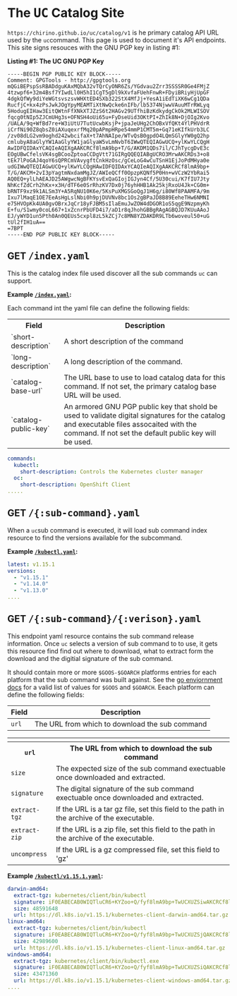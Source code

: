 # The `UC` Catalog Site

`https://chirino.github.io/uc/catalog/v1` is he primary catalog API URL used by the `uc`command.  This page is used to document it's API endpoints.  This site signs resouces with the GNU PGP key in listing #1:



**Listing #1: The UC GNU PGP Key**

```
-----BEGIN PGP PUBLIC KEY BLOCK-----
Comment: GPGTools - http://gpgtools.org
mQGiBEPspSsRBADdguKAxMQbA32vTQrCyONR6Zs/YGdvau2Zrr3SSSSR0Ge4FMjZ
4tzwpf6+32m4Bsf7YIwdLl0H5hI1CgT5gDl9kXvfaFUehFnwR+FDyiBRiyHjUpGF
4dgkQfWy9diYeWGtsvszsvWHXtED4SXb322StX4MfJj+YesA1iEdTiXK6wCg1QDa
RucfjC+kx4zPsJwkJOgYpyMEAMTiXtNwQcke6nIFb/lb5374NjwwVAuuMTrRWLyq
5HodugEIHaw3EitQWtnFfXNkXTJZzS6t2HAGv29UTfhiBzKdkydgCkOk2MLWISOV
fqcg0tNIp5ZJCmUHg3s+OFNSH4oUi65u+FyDseUid3OKtPI+ZhIk8N+DjOIg2Kvo
/UALA/9q+WfBd7re+W3iUtU7TutUcwbKsjP+jpaJeUHg2ChOBxVfQKt4YlPHVdrR
iCrfNi90Z8qbsZ0iAXuqexrfMq20pAPmpHRpe54mmP1CMT5m+Gq71eKIfkUrb3LC
/zv08dLG2vm9oghd242wbcifaX+t7AhNAIpe/WTvQsB0gpdO4LQmSGlyYW0gQ2hp
cmlubyA8aGlyYW1AaGlyYW1jaGlyaW5vLmNvbT6IWwQTEQIAGwUCQ+ylKwYLCQgH
AwIDFQIDAxYCAQIeAQIXgAAKCRCf8lmA9bp+T/G/AKDM1QDs7il/CJhTycgDvE3c
EOgUBwCfelsVK4sgBCooZptoaCCDgVtt71GIRgQQEQIABgUCRO3MrwAKCRDs3+o8
tEk7lPoGAJ4qoY6sQPRCmVAvygftCnkHzOsc/gCeLoG4wCuTSnH1EjJoPdMHya0e
udGIWwQTEQIAGwUCQ+ylKwYLCQgHAwIDFQIDAxYCAQIeAQIXgAAKCRCf8lmA9bp+
T/G/AKCM+2vI3pYagtmNxdamMgJZ/AWIeQCff0OpzpKQNf5P0Hn+wVCzW2YbRai5
AQ0EQ+ylLhAEAJD25AWgwcNgBFKYsvExQaGIojIGJyn4Cf/5U30cui/K7fIU7Jty
NhKcfZdCrh2hKx+x3H/dTF6e0SrRhzKV7Dx0j76yhHHB1Ak25kjRxoU4Jk+CG0m+
bRNTF9xz9k1ALSm3Y+A5RqNU10K6e/5KsPuXMGSGoQgJ1H6g/i80Wf8PAAMFA/9m
Ixu7lMaqE1OE7EeAsHgLslNbi0h9pjDUVNv8bc1Os2gBPaJD8B89EeheTHw6NMNI
e75HVOpKk4UA0gvOBrxJqCr18yFJBM5sIlaEmuJwZOW4dDGOR1oS5qgE9NzpmyKh
E+fu/S1wmy0coL667+1xZcnrPbUFD4i7/aD1r8qJhohGBBgRAgAGBQJD7KUuAAoJ
EJ/yWYD1un5Pth0An0QEUs5cxpl8zL5kZCj7c8MN8YZDAKDR9LTb6woveul50+uG
tUl2fIH1uA==
=7BPT
-----END PGP PUBLIC KEY BLOCK-----
```

## GET `/index.yaml`

This is the catalog index file used discover all the sub commands `uc` can support.  


**Example [`/index.yaml`](https://chirino.github.io/uc/catalog/v1/index.yaml):**

Each command int the yaml file can define the following fields:

<table>
<tr><th>Field</th><th>Description</th></tr>
<tr><td>`short-description`</td><td>A short description of the command</td></tr>
<tr><td>`long-description`</td><td>A long description of the command.</td></tr>
<tr><td>`catalog-base-url`</td><td>The URL base to use to load catalog data for this command. If not set, the primary catalog base URL will be used.</td></tr>
<tr><td>`catalog-public-key`</td><td>An armored GNU PGP public key that shold be used to validate digital signatures for the catalog and executable files assocaited with the command. If not set the default public key will be used.</td></tr>
</table>

```yaml
commands:
  kubectl:
    short-description: Controls the Kubernetes cluster manager
  oc:
    short-description: OpenShift Client  
.....
```

## GET `/{:sub-command}.yaml`

When a `uc`sub command is executed, it will load sub command index resource to find the versions available for the subcommand.

**Example [`/kubectl.yaml`](https://chirino.github.io/uc/catalog/v1/kubectl.yaml):**

```yaml
latest: v1.15.1
versions:
  - "v1.15.1"
  - "v1.14.0"
  - "v1.13.0"
....  
```
## GET `/{:sub-command}/{:verison}.yaml`

This endpoint yaml resource contains the sub command release information. Once `uc` selects a version of sub command to to use, it gets this resource find find out where to download, what to extract form the download and the digitial signature of the sub command. 

It should contain more or more `$GOOS-$GOARCH` platforms entries for each platform that the sub command was built against.  See the [go enviornment docs](https://golang.org/doc/install/source#environment) for a valid list of values for `$GOOS` and `$GOARCH`.  Eeach platform can define the following fields:

| Field | Description |
| ------------- | ------------- |
| `url`  | The URL from which to download the sub command  |

<table>
<tr><th></th><th></th></tr>
<tr><th><code class="highlighter-rouge">url</code></th><th>The URL from which to download the sub command</th></tr>
<tr><td><code class="highlighter-rouge">size</code></td><td>The expected size of the sub command exectuable once downloaded and extracted.</td></tr>
<tr><td><code class="highlighter-rouge">signature</code></td><td>The digital signature of the  sub command exectuable once downloaded and extracted.</td></tr>
<tr><td><code class="highlighter-rouge">extract-tgz</code></td><td>If the URL is a tar gz file, set this field to the path in the archive of the executable.</td></tr>
<tr><td><code class="highlighter-rouge">extract-zip</code></td><td>If the URL is a zip file, set this field to the path in the archive of the executable.</td></tr>
<tr><td><code class="highlighter-rouge">uncompress</code></td><td>If the URL is a gz compressed file, set this field to 'gz'</td></tr>
</table>

**Example [`/kubectl/v1.15.1.yaml`](https://chirino.github.io/uc/catalog/v1/kubectl/v1.15.1.yaml):**
```yaml
darwin-amd64:
  extract-tgz: kubernetes/client/bin/kubectl
  signature: iF0EABECAB0WIQTluCR6+KYZoo+Q/fyf8lmA9bp+TwUCXUZSiwAKCRCf8lmA9bp+TzJYAJ40aN4f7SubrkJeYNwXYbSeE0Z4AwCbB3CrXO1zhhH5ICLdKBGVPM3Chhg=
  size: 48591648
  url: https://dl.k8s.io/v1.15.1/kubernetes-client-darwin-amd64.tar.gz
linux-amd64:
  extract-tgz: kubernetes/client/bin/kubectl
  signature: iF0EABECAB0WIQTluCR6+KYZoo+Q/fyf8lmA9bp+TwUCXUZSjQAKCRCf8lmA9bp+T6RnAKCtyQhiBhnCsgxSl/ZlZm2Cc1XDxgCgglHSEGjBer/5t64Rhz5fmph394s=
  size: 42989600
  url: https://dl.k8s.io/v1.15.1/kubernetes-client-linux-amd64.tar.gz
windows-amd64:
  extract-tgz: kubernetes/client/bin/kubectl.exe
  signature: iF0EABECAB0WIQTluCR6+KYZoo+Q/fyf8lmA9bp+TwUCXUZSiQAKCRCf8lmA9bp+TybFAKC4/vhJWvP8yIJ+zfCnKCp/xRUHUQCghqV1H/9YhvFuHgHz1W6HsU4Qs90=
  size: 43471360
  url: https://dl.k8s.io/v1.15.1/kubernetes-client-windows-amd64.tar.gz
....  
```

<style>
h1 code, h2 code, h3 code, h4 code, h5 code, h6 code { font-size: inherit; }
</style>
